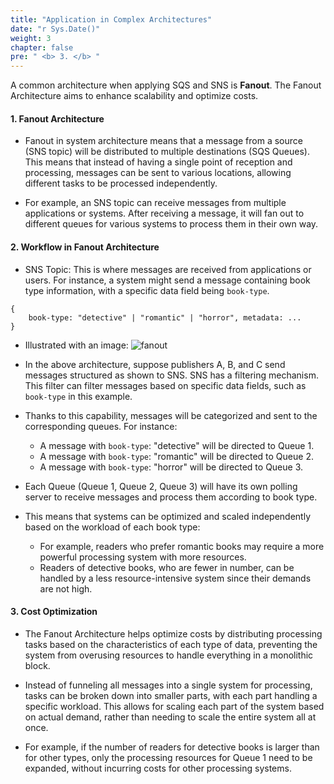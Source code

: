 ```yaml
---
title: "Application in Complex Architectures"
date: "r Sys.Date()"
weight: 3
chapter: false
pre: " <b> 3. </b> "
---
```


A common architecture when applying SQS and SNS is **Fanout**. The Fanout Architecture aims to enhance scalability and optimize costs.

#### 1. Fanout Architecture

- Fanout in system architecture means that a message from a source (SNS topic) will be distributed to multiple destinations (SQS Queues). This means that instead of having a single point of reception and processing, messages can be sent to various locations, allowing different tasks to be processed independently.

- For example, an SNS topic can receive messages from multiple applications or systems. After receiving a message, it will fan out to different queues for various systems to process them in their own way.

#### 2. Workflow in Fanout Architecture

- SNS Topic: This is where messages are received from applications or users. For instance, a system might send a message containing book type information, with a specific data field being ```book-type```.

```
{ 
    book-type: "detective" | "romantic" | "horror", metadata: ... 
}
```

- Illustrated with an image: 
  ![fanout](https://ngxquang.github.io/aws-ws1-sqs-sns/images/3.combine/combine.png)

- In the above architecture, suppose publishers A, B, and C send messages structured as shown to SNS. SNS has a filtering mechanism. This filter can filter messages based on specific data fields, such as ```book-type``` in this example.

- Thanks to this capability, messages will be categorized and sent to the corresponding queues. For instance:
    - A message with ```book-type```: "detective" will be directed to Queue 1.
    - A message with ```book-type```: "romantic" will be directed to Queue 2.
    - A message with ```book-type```: "horror" will be directed to Queue 3.

- Each Queue (Queue 1, Queue 2, Queue 3) will have its own polling server to receive messages and process them according to book type.

- This means that systems can be optimized and scaled independently based on the workload of each book type:
    - For example, readers who prefer romantic books may require a more powerful processing system with more resources.
    - Readers of detective books, who are fewer in number, can be handled by a less resource-intensive system since their demands are not high.

#### 3. Cost Optimization

- The Fanout Architecture helps optimize costs by distributing processing tasks based on the characteristics of each type of data, preventing the system from overusing resources to handle everything in a monolithic block.

- Instead of funneling all messages into a single system for processing, tasks can be broken down into smaller parts, with each part handling a specific workload. This allows for scaling each part of the system based on actual demand, rather than needing to scale the entire system all at once.

- For example, if the number of readers for detective books is larger than for other types, only the processing resources for Queue 1 need to be expanded, without incurring costs for other processing systems.

